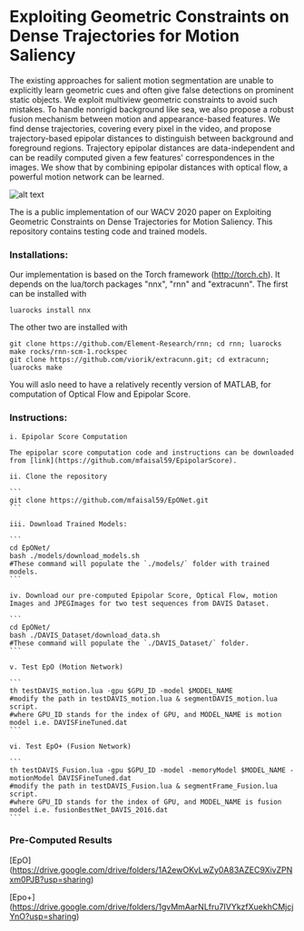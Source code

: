 # Exploiting Geometric Constraints on Dense Trajectories for Motion Saliency

The existing approaches for salient motion segmentation are unable to explicitly learn geometric cues and often give false detections on prominent static objects. We exploit multiview geometric constraints to avoid such mistakes. To handle nonrigid background like sea, we also propose a robust fusion mechanism between motion and appearance-based features. We find dense trajectories, covering every pixel in the video, and propose trajectory-based epipolar distances to distinguish between background and foreground regions. Trajectory epipolar distances are data-independent and can be readily computed given a few features' correspondences in the images. We show that by combining epipolar distances with optical flow, a powerful motion network can be learned.

![alt text](https://github.com/mfaisal59/EpONet/blob/master/images/flowDiagram.png)

The is a public implementation of our WACV 2020 paper on Exploiting Geometric Constraints on Dense Trajectories for Motion Saliency. This repository contains testing code and trained models.

### Installations:

Our implementation is based on the Torch framework (http://torch.ch). It depends on the lua/torch packages "nnx", "rnn" and "extracunn". The first can be installed with

	luarocks install nnx 

The other two are installed with 
	
	git clone https://github.com/Element-Research/rnn; cd rnn; luarocks make rocks/rnn-scm-1.rockspec
	git clone https://github.com/viorik/extracunn.git; cd extracunn; luarocks make 

You will aslo need to have a relatively recently version of MATLAB, for computation of Optical Flow and Epipolar Score. 


### Instructions:


	i. Epipolar Score Computation
	
	The epipolar score computation code and instructions can be downloaded from [link](https://github.com/mfaisal59/EpipolarScore). 

	ii. Clone the repository
		
	```
	git clone https://github.com/mfaisal59/EpONet.git
	```
	
	iii. Download Trained Models:
	
	```
	cd EpONet/
	bash ./models/download_models.sh
	#These command will populate the `./models/` folder with trained models.
	```

	iv. Download our pre-computed Epipolar Score, Optical Flow, motion Images and JPEGImages for two test sequences from DAVIS Dataset.
	
	```
	cd EpONet/
	bash ./DAVIS_Dataset/download_data.sh
	#These command will populate the `./DAVIS_Dataset/` folder.
	```
	
	v. Test EpO (Motion Network)
	
	```
	th testDAVIS_motion.lua -gpu $GPU_ID -model $MODEL_NAME
	#modify the path in testDAVIS_motion.lua & segmentDAVIS_motion.lua script.
	#where GPU_ID stands for the index of GPU, and MODEL_NAME is motion model i.e. DAVISFineTuned.dat
	```

	vi. Test EpO+ (Fusion Network)
	
	```
	th testDAVIS_Fusion.lua -gpu $GPU_ID -model -memoryModel $MODEL_NAME -motionModel DAVISFineTuned.dat
	#modify the path in testDAVIS_Fusion.lua & segmentFrame_Fusion.lua script.
	#where GPU_ID stands for the index of GPU, and MODEL_NAME is fusion model i.e. fusionBestNet_DAVIS_2016.dat
	```
		
### Pre-Computed Results
[EpO] (https://drive.google.com/drive/folders/1A2ewOKvLwZy0A83AZEC9XivZPNxm0PJB?usp=sharing)

[Epo+] (https://drive.google.com/drive/folders/1gvMmAarNLfru7IVYkzfXuekhCMjcjYnO?usp=sharing)
